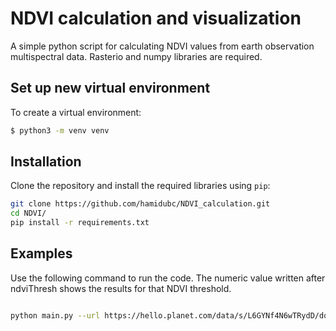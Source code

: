 # NDVI calculation and visualization

A simple python script for calculating NDVI values from earth observation multispectral data. Rasterio and numpy libraries are required.

## Set up new virtual environment
To create a virtual environment:

```bash
$ python3 -m venv venv

```

## Installation

Clone the repository and install the required libraries using ```pip```:

```bash
git clone https://github.com/hamidubc/NDVI_calculation.git
cd NDVI/
pip install -r requirements.txt
```

## Examples
Use the following command to run the code. The numeric value written after ndviThresh shows the results for that NDVI threshold.
```bash

python main.py --url https://hello.planet.com/data/s/L6GYNf4N6wTRydD/download/20210827_162545_60_2262_3B_AnalyticMS_8b.tif --ndviThresh 0

```